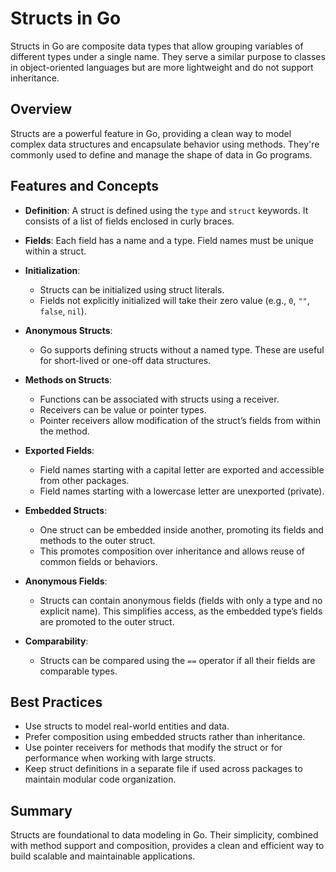 # Structs in Go

Structs in Go are composite data types that allow grouping variables of different types under a single name. They serve a similar purpose to classes in object-oriented languages but are more lightweight and do not support inheritance.

## Overview

Structs are a powerful feature in Go, providing a clean way to model complex data structures and encapsulate behavior using methods. They're commonly used to define and manage the shape of data in Go programs.

## Features and Concepts

- **Definition**: A struct is defined using the `type` and `struct` keywords. It consists of a list of fields enclosed in curly braces.

- **Fields**: Each field has a name and a type. Field names must be unique within a struct.

- **Initialization**:

  - Structs can be initialized using struct literals.
  - Fields not explicitly initialized will take their zero value (e.g., `0`, `""`, `false`, `nil`).

- **Anonymous Structs**:

  - Go supports defining structs without a named type. These are useful for short-lived or one-off data structures.

- **Methods on Structs**:

  - Functions can be associated with structs using a receiver.
  - Receivers can be value or pointer types.
  - Pointer receivers allow modification of the struct’s fields from within the method.

- **Exported Fields**:

  - Field names starting with a capital letter are exported and accessible from other packages.
  - Field names starting with a lowercase letter are unexported (private).

- **Embedded Structs**:

  - One struct can be embedded inside another, promoting its fields and methods to the outer struct.
  - This promotes composition over inheritance and allows reuse of common fields or behaviors.

- **Anonymous Fields**:

  - Structs can contain anonymous fields (fields with only a type and no explicit name). This simplifies access, as the embedded type’s fields are promoted to the outer struct.

- **Comparability**:
  - Structs can be compared using the `==` operator if all their fields are comparable types.

## Best Practices

- Use structs to model real-world entities and data.
- Prefer composition using embedded structs rather than inheritance.
- Use pointer receivers for methods that modify the struct or for performance when working with large structs.
- Keep struct definitions in a separate file if used across packages to maintain modular code organization.

## Summary

Structs are foundational to data modeling in Go. Their simplicity, combined with method support and composition, provides a clean and efficient way to build scalable and maintainable applications.
